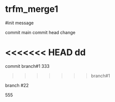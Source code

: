 # trfm_merge1
#init message

commit main 
commit head change

<<<<<<< HEAD
dd
=======
commit branch#1
 333
>>>>>>> branch#1

branch #22

555
